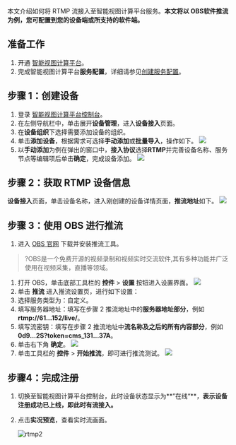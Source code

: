
本文介绍如何将 RTMP 流接入至智能视图计算平台服务。**本文将以 OBS软件推流为例，您可配置到您的设备端或所支持的软件端。**

## 准备工作

1. 开通 [智能视图计算平台](https://console.cloud.tencent.com/iss)。
2. 完成智能视图计算平台**服务配置**，详细请参见[创建服务配置](https://cloud.tencent.com/document/product/1344)。

## 步骤 1：创建设备

1. 登录 [智能视图计算平台控制台](https://console.cloud.tencent.com/iss)。
2. 在左侧导航栏中，单击展开**设备管理**，进入**设备接入**页面。
3. 在**设备组织**下选择需要添加设备的组织。
4. 单击**添加设备**，根据需求可选择**手动添加**或**批量导入**，操作如下。
   ![](https://qcloudimg.tencent-cloud.cn/raw/537839e7172ee66244639cd4953bd89a.png)
5. 以**手动添加**为例在弹出的窗口中，**接入协议**选择**RTMP**并完善设备名称、服务节点等编辑项后单击**确定**，完成设备添加。
   ![](https://qcloudimg.tencent-cloud.cn/raw/a97fd2f8ccbd032aeb208429e5fdfe59.png)

## 步骤 2：获取 RTMP 设备信息

**设备接入**页面，单击设备名称，进入刚创建的设备详情页面，**推流地址**如下。
![](https://qcloudimg.tencent-cloud.cn/raw/7e42aaa6b7090ee8fa69cbff55c9c78b.png)

## 步骤 3：使用 OBS 进行推流

1. 进入 [OBS 官网](https://obsproject.com/download) 下载并安装推流工具。

> ?OBS是一个免费开源的视频录制和视频实时交流软件,其有多种功能并广泛使用在视频采集，直播等领域。

1. 打开 OBS，单击底部工具栏的 **控件** > **设置** 按钮进入设置界面。
   ![](https://qcloudimg.tencent-cloud.cn/raw/827599161fb4295169de06029aaee568.png)
2. 单击 **推流** 进入推流设置页，进行如下设置：
3. 选择服务类型为：自定义。
4. 填写服务器地址：填写在步骤 2 推流地址中的**服务器地址部分**，例如 **rtmp://61...152/live/**。
5. 填写流密钥：填写在步骤 2 推流地址中**流名称及之后的所有内容部分**，例如 **0d9...2S?token=cms_131...37A**。
6. 单击右下角 **确定**。
   ![](https://qcloudimg.tencent-cloud.cn/raw/5a384b9432ae28e14250abfd2b7f629a.png)
7. 单击工具栏的 **控件** > **开始推流**，即可进行推流测试。
   ![](https://qcloudimg.tencent-cloud.cn/raw/4c206f81474d3fb8a6bffe7529ffe9e0.png)


## 步骤4：完成注册

1. 切换至智能视图计算平台控制台，此时设备状态显示为**”在线“**，**表示设备注册成功已上线，即此时有流接入。**

2. 点击**实况预览**，查看实时流画面。

   ![rtmp2](/Users/jason/Desktop/新版本配图/设备端配图/rtmp2.png)

